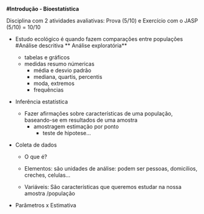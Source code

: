 **#Introdução - Bioestatística**

Disciplina com 2 atividades avaliativas: Prova (5/10) e Exercício com o JASP (5/10) = 10/10

- Estudo ecológico é quando fazem comparações entre populações
#Análise descritiva
** Análise exploratória**
    - tabelas e gráficos
    - medidas resumo númericas
        - média e desvio padrão
        - mediana, quartis, percentis
        - moda, extremos
        - frequências

- Inferência estatística
    - Fazer afirmações sobre características de uma população, baseando-se em resultados de uma amostra
        - amostragem
            estimação por ponto
            - teste de hipotese...

- Coleta de dados
    - O que é?

    - Elementos: são unidades de análise: podem ser pessoas, domicilios, creches, celulas...
    - Variáveis: São características que queremos estudar na nossa amostra /população

- Parâmetros x Estimativa